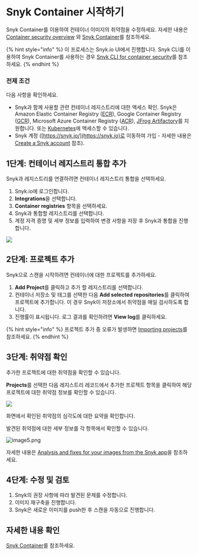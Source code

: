 # Snyk Container 시작하기

Snyk Container를 이용하여 컨테이너 이미지의 취약점을 수정하세요. 자세한 내용은 [Container security overview](https://support.snyk.io/hc/en-us/articles/360003946897-Container-security-overview) 와 [Snyk Container](https://solutions.snyk.io/snyk-academy/container)를 참조하세요.

{% hint style="info" %}
이 프로세스는 Snyk.io UI에서 진행합니다. Snyk CLI를 이용하여 Snyk Container를 사용하는 경우 [Snyk CLI for container security](../../products/snyk-container/snyk-cli-for-container-security/)를 참조하세요.
{% endhint %}

### 전제 조건

다음 사항을 확인하세요.

* Snyk과 함께 사용할 관련 컨테이너 레지스트리에 대한 액세스 확인. Snyk은 Amazon Elastic Container Registry ([ECR](https://docs.snyk.io/snyk-container/image-scanning-library/ecr-image-scanning)), Google Container Registry ([GCR](https://docs.snyk.io/snyk-container/image-scanning-library/gcr-image-scanning)), Microsoft Azure Container Registry ([ACR](https://docs.snyk.io/snyk-container/image-scanning-library/acr-image-scanning)), [JFrog Artifactory](https://docs.snyk.io/snyk-container/image-scanning-library/jfrog-artifactory-image-scanning)를 지원합니다. 또는 [Kubernetes](https://docs.snyk.io/snyk-container/image-scanning-library/kubernetes-workload-and-image-scanning)에 액세스할 수 있습니다.
* Snyk 계정 ([https://snyk.io/](https://snyk.io)로 이동하여 가입 - 자세한 내용은 [Create a Snyk account](https://docs.snyk.io/getting-started/getting-started-snyk-products) 참조).

## 1단계: 컨테이너 레지스트리 통합 추가

Snyk과 레지스트리를 연결하려면 컨테이너 레지스트리 통합을 선택하세요.

1. Snyk.io에 로그인합니다.
2. **Integrations**을 선택합니다.
3. **Container registries** 항목을 선택하세요.
4. Snyk과 통합할 레지스트리를 선택합니다.
5. 계정 자격 증명 및 세부 정보를 입력하여 변경 사항을 저장 후 Snyk과 통합을 진행합니다.

![](../../.gitbook/assets/container-account-credentials.png)

## 2단계: 프로젝트 추가

Snyk으로 스캔을 시작하려면 컨테이너에 대한 프로젝트를 추가하세요.

1. **Add Project**를 클릭하고 추가 할 레지스트리를 선택합니다.
2. 컨테이너 저장소 및 태그를 선택한 다음 **Add selected repositories**를 클릭하여 프로젝트에 추가합니다. 이 경우 Snyk이 저장소에서 취약점을 매일 검사하도록 합니다.
3. 진행률이 표시됩니다. 로그 결과를 확인하려면 **View log**를 클릭하세요.

{% hint style="info" %}
프로젝트 추가 중 오류가 발생하면 [Importing projects](https://support.snyk.io/hc/en-us/sections/360000923478-Importing-projects)를 참조하세요.
{% endhint %}

## 3단계: 취약점 확인

추가한 프로젝트에 대한 취약점을 확인할 수 있습니다.

**Projects**를 선택한 다음 레지스트리 레코드에서 추가한 프로젝트 항목을 클릭하여 해당 프로젝트에 대한 취약점 정보를 확인할 수 있습니다.

![](<../../.gitbook/assets/mceclip2 (1) (1) (1) (3) (3) (4) (6) (1) (24).png>)

화면에서 확인된 취약점의 심각도에 대한 요약을 확인합니다.

발견된 취약점에 대한 세부 정보를 각 항목에서 확인할 수 있습니다.

![image5.png](../../.gitbook/assets/image5-1-.png)

자세한 내용은 [Analysis and fixes for your images from the Snyk app](https://docs.snyk.io/snyk-container/getting-around-the-snyk-container-ui/analysis-and-remediation-for-your-images-from-the-snyk-app)을 참조하세요.

## 4단계: 수정 및 검토

1. Snyk의 권장 사항에 따라 발견된 문제를 수정합니다.
2. 이미지 재구축을 진행합니다.
3. Snyk은 새로운 이미지를 push한 후 스캔을 자동으로 진행합니다.

## 자세한 내용 확인

[Snyk Container](https://docs.snyk.io/snyk-container)를 참조하세요.
